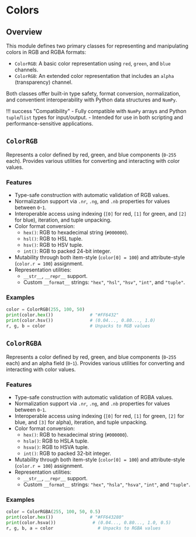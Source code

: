 # Colors
## Overview
This module defines two primary classes for representing and manipulating colors in RGB and RGBA formats:

- `ColorRGB`: A basic color representation using `red`, `green`, and `blue` channels.
- `ColorRGB`: An extended color representation that includes an `alpha` (transparency) channel.

Both classes offer built-in type safety, format conversion, normalization, and conventient interoperability with Python data structures and `NumPy`.

!!! success "Compatibility"
    - Fully compatible with `NumPy` arrays and Python `tuple`/`list` types for input/output.
    - Intended for use in both scripting and performance-sensitive applications.

## `ColorRGB`
Represents a color defined by red, green, and blue components (`0`-`255` each). Provides various utilities for converting and interacting with color values.

### Features
- Type-safe construction with automatic validation of RGB values.
- Normalization support via `.nr`, `.ng`, and `.nb` properties for values between `0`-`1`.
- Interoperable access using indexing (`[0]` for red, `[1]` for green, and `[2]` for blue), iteration, and tuple unpacking.
- Color format conversion:
    - `hex()`: RGB to hexadecimal string (`#000000`).
    - `hsl()`: RGB to HSL tuple.
    - `hsv()`: RGB to HSV tuple.
    - `int()`: RGB to packed 24-bit integer.
- Mutability through both item-style (`color[0] = 100`) and attribute-style (`color.r = 100`) assignment.
- Representation utilities:
    - `__str__`, `__repr__` support.
    - Custom `__format__` strings: `"hex"`, `"hsl"`, `"hsv"`, `"int"`, and `"tuple"`.

### Examples
```python
color = ColorRGB(255, 100, 50)
print(color.hex())              # "#FF6432"
print(color.hsv())              # (0.04..., 0.80..., 1.0)
r, g, b = color                 # Unpacks to RGB values
```

## `ColorRGBA`
Represents a color defined by red, green, and blue components (`0`-`255` each) and an alpha field (`0`-`1`). Provides various utilities for converting and interacting with color values.

### Features
- Type-safe construction with automatic validation of RGBA values.
- Normalization support via `.nr`, `.ng`, and `.nb` properties for values between `0`-`1`.
- Interoperable access using indexing (`[0]` for red, `[1]` for green, `[2]` for blue, and `[3]` for alpha), iteration, and tuple unpacking.
- Color format conversion:
    - `hex()`: RGB to hexadecimal string (`#000000`).
    - `hsla()`: RGB to HSLA tuple.
    - `hsva()`: RGB to HSVA tuple.
    - `int()`: RGB to packed 32-bit integer.
- Mutability through both item-style (`color[0] = 100`) and attribute-style (`color.r = 100`) assignment.
- Representation utilities:
    - `__str__`, `__repr__` support.
    - Custom `__format__` strings: `"hex"`, `"hsla"`, `"hsva"`, `"int"`, and `"tuple"`.

### Examples
```python
color = ColorRGBA(255, 100, 50, 0.5)
print(color.hex())              # "#FF643280"
print(color.hsva())              # (0.04..., 0.80..., 1.0, 0.5)
r, g, b, a = color                 # Unpacks to RGBA values
```